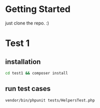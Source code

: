 # Getting Started
 just clone the repo. :)

# Test 1

## installation

``` bash
cd test1 && composer install
```

## run test cases

``` bash
vendor/bin/phpunit tests/HelpersTest.php
```